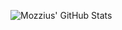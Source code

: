 ![[Mozzius' GitHub Stats](https://github-stats-tan.vercel.app/api?username=mozzius)](https://github.com/anuraghazra/github-readme-stats)
